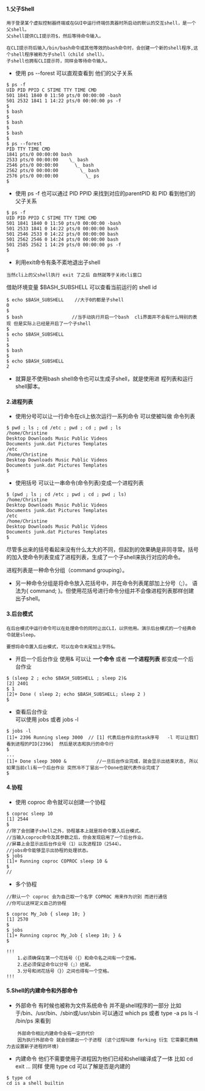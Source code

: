 #### 1.父子Shell
    用于登录某个虚拟控制器终端或在GUI中运行终端仿真器时所启动的默认的交互shell，是一个父shell。
    父shell提供CLI提示符$，然后等待命令输入。
    
    在CLI提示符后输入/bin/bash命令或其他等效的bash命令时，会创建一个新的shell程序,这个shell程序被称为子shell（child shell）。
    子shell也拥有CLI提示符，同样会等待命令输入。


- 使用 ps --forest 可以直观查看到 他们的父子关系    
```
$ ps -f 
UID PID PPID C STIME TTY TIME CMD 
501 1841 1840 0 11:50 pts/0 00:00:00 -bash 
501 2532 1841 1 14:22 pts/0 00:00:00 ps -f 
$ 
$ bash 
$ 
$ bash 
$ 
$ bash 
$ 
$ ps --forest 
PID TTY TIME CMD 
1841 pts/0 00:00:00 bash 
2533 pts/0 00:00:00    \_ bash 
2546 pts/0 00:00:00      \_ bash 
2562 pts/0 00:00:00        \_ bash 
2576 pts/0 00:00:00          \_ ps 
$
```


- 使用 ps -f 也可以通过 PID PPID 来找到对应的parentPID 和 PID 看到他们的父子关系
```
$ ps -f 
UID PID PPID C STIME TTY TIME CMD 
501 1841 1840 0 11:50 pts/0 00:00:00 -bash 
501 2533 1841 0 14:22 pts/0 00:00:00 bash 
501 2546 2533 0 14:22 pts/0 00:00:00 bash 
501 2562 2546 0 14:24 pts/0 00:00:00 bash 
501 2585 2562 1 14:29 pts/0 00:00:00 ps -f 
$ 
``` 

- 利用exit命令有条不紊地退出子shell
```
当然cli上的父shell执行 exit 了之后 自然就等于关闭cli窗口
```
借助环境变量 $BASH_SUBSHELL 可以查看当前运行的 shell id  
```
$ echo $BASH_SUBSHELL    //大于0的都是子shell
0
$
$ bash                  //当手动执行开启一个bash  cli界面并不会有什么特别的表现 但是实际上已经是开启了一个子shell
$
$ echo $BASH_SUBSHELL
1
$
$ bash
$
$ echo $BASH_SUBSHELL
2
```
- 就算是不使用bash shell命令也可以生成子shell，就是使用进
程列表和运行shell脚本。


#### 2.进程列表
- 使用分号可以让一行命令在cli上依次运行一系列命令 可以使被叫做 命令列表
```
$ pwd ; ls ; cd /etc ; pwd ; cd ; pwd ; ls 
/home/Christine 
Desktop Downloads Music Public Videos 
Documents junk.dat Pictures Templates 
/etc 
/home/Christine 
Desktop Downloads Music Public Videos 
Documents junk.dat Pictures Templates 
$
```
- 使用括号 可以让一串命令(命令列表)变成一个进程列表
```
$ (pwd ; ls ; cd /etc ; pwd ; cd ; pwd ; ls) 
/home/Christine 
Desktop Downloads Music Public Videos 
Documents junk.dat Pictures Templates 
/etc 
/home/Christine 
Desktop Downloads Music Public Videos 
Documents junk.dat Pictures Templates 
$
```
尽管多出来的括号看起来没有什么太大的不同，但起到的效果确是非同寻常。括号的加入使命令列表变成了进程列表，生成了一个子shell来执行对应的命令。

进程列表是一种命令分组（command grouping）。

- 另一种命令分组是将命令放入花括号中，并在命令列表尾部加上分号（;）。
    语法为{ command; }。但使用花括号进行命令分组并不会像进程列表那样创建出子shell。

#### 3.后台模式

    在后台模式中运行命令可以在处理命令的同时让出CLI，以供他用。演示后台模式的一个经典命令就是sleep。
    
    要想将命令置入后台模式，可以在命令末尾加上字符&。

- 开启一个后台作业 
    使用& 可以让 **一个命令** 或者 **一个进程列表** 都变成一个后台作业

```
$ (sleep 2 ; echo $BASH_SUBSHELL ; sleep 2)& 
[2] 2401 
$ 1 
[2]+ Done ( sleep 2; echo $BASH_SUBSHELL; sleep 2 ) 
$
```

- 查看后台作业  
    可以使用 jobs 或者 jobs -l
```
$ jobs -l 
[1]+ 2396 Running sleep 3000  // [1] 代表后台作业的task序号   -l 可以让我们看到进程的PID[2396]  然后是状态和执行的命令行
$ 
...
[1]+ Done sleep 3000 &           //一旦后台作业完成，就会显示出结束状态, 所以如果当前cli有一个后台作业 突然冷不丁冒出一个Done也就代表作业完成了
$
```



#### 4.协程
- 使用 coproc 命令就可以创建一个协程
```
$ coproc sleep 10 
[1] 2544 
$ 
//除了会创建子shell之外，协程基本上就是将命令置入后台模式。
//当输入coproc命令及其参数之后，你会发现启用了一个后台作业。
//屏幕上会显示出后台作业号（1）以及进程ID（2544）。
//jobs命令能够显示出协程的处理状态。
$ jobs 
[1]+ Running coproc COPROC sleep 10 & 
$
//
```

- 多个协程
```
//默认一个 coproc 会为自己取一个名字 COPROC 用来作为识别 而进行通信
//你可以这样定义自己的协程

$ coproc My_Job { sleep 10; } 
[1] 2570 
$ 
$ jobs 
[1]+ Running coproc My_Job { sleep 10; } & 
$

!!! 
    1.必须确保在第一个花括号（{）和命令名之间有一个空格。
    2.还必须保证命令以分号（;）结尾。
    3.分号和闭花括号（}）之间也得有一个空格。 
!!!
```


#### 5.Shell的内建命令和外部命令
- 外部命令 有时候也被称为文件系统命令 并不是shell程序的一部分
    比如 于/bin、/usr/bin、/sbin或/usr/sbin  可以通过 which ps 或者 type -a ps  ls -l /bin/ps 来看到
```
    外部命令相比内建命令会有一定的代价 
    因为执行外部命令 就会创建出一个子进程 (这个过程叫做 forking 衍生 它需要花费精力去设置新子进程的环境)
```

- 内建命令 他们不需要使用子进程因为他们已经和shell编译成了一体
    比如 cd exit ...
    同样 使用 type cd  可以了解是否是内建的
 ```
 $ type cd 
cd is a shell builtin
```





